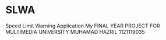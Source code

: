 # SLWA
Speed Limit Warning Application
My FINAL YEAR PROJECT FOR MULTIMEDIA UNIVERSITY 
MUHAMAD HAZRIL
1121119035
